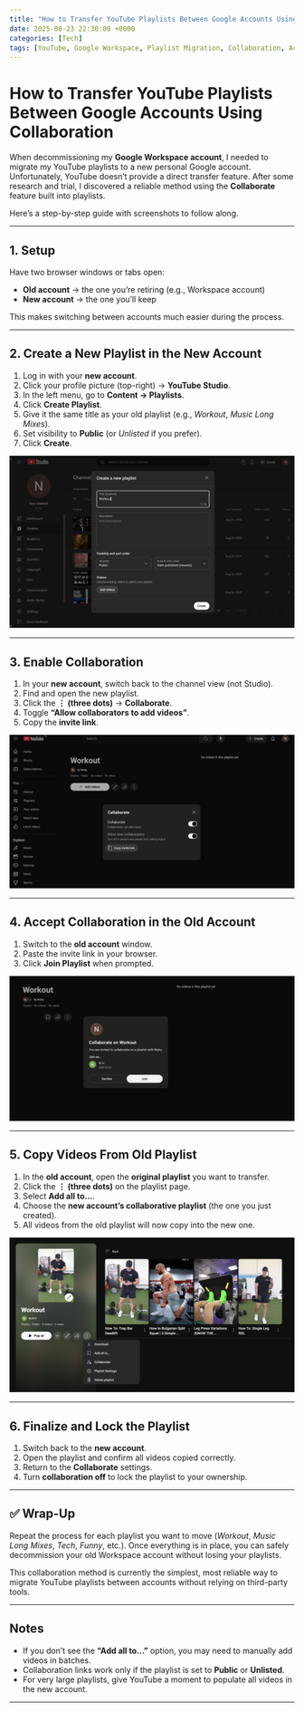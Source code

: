```yaml
---
title: "How to Transfer YouTube Playlists Between Google Accounts Using Collaboration"
date: 2025-08-23 22:30:00 +0000
categories: [Tech]
tags: [YouTube, Google Workspace, Playlist Migration, Collaboration, Account Transfer]
---
```


# How to Transfer YouTube Playlists Between Google Accounts Using Collaboration

When decommissioning my **Google Workspace account**, I needed to migrate my YouTube playlists to a new personal Google account. Unfortunately, YouTube doesn’t provide a direct transfer feature. After some research and trial, I discovered a reliable method using the **Collaborate** feature built into playlists.

Here’s a step-by-step guide with screenshots to follow along.

---

## 1. Setup

Have two browser windows or tabs open:
- **Old account** → the one you’re retiring (e.g., Workspace account)  
- **New account** → the one you’ll keep  

This makes switching between accounts much easier during the process.

---

## 2. Create a New Playlist in the New Account

1. Log in with your **new account**.  
2. Click your profile picture (top-right) → **YouTube Studio**.  
3. In the left menu, go to **Content → Playlists**.  
4. Click **Create Playlist**.  
5. Give it the same title as your old playlist (e.g., *Workout*, *Music Long Mixes*).  
6. Set visibility to **Public** (or *Unlisted* if you prefer).  
7. Click **Create**.  

![Screenshot: Creating new playlist](/assets/img/posts/2025-08-23-transfer-youtube-playlists/yt-transfer-step2.png)

---

## 3. Enable Collaboration

1. In your **new account**, switch back to the channel view (not Studio).  
2. Find and open the new playlist.  
3. Click the **⋮ (three dots)** → **Collaborate**.  
4. Toggle **“Allow collaborators to add videos”**.  
5. Copy the **invite link**.  

![Screenshot: Finished playlist in new account](/assets/img/posts/2025-08-23-transfer-youtube-playlists/yt-transfer-step3.png)  

---

## 4. Accept Collaboration in the Old Account

1. Switch to the **old account** window.  
2. Paste the invite link in your browser.  
3. Click **Join Playlist** when prompted.  

![Screenshot: Accept Collaboration in the Old Account](/assets/img/posts/2025-08-23-transfer-youtube-playlists/yt-transfer-step4.png)  

---

## 5. Copy Videos From Old Playlist

1. In the **old account**, open the **original playlist** you want to transfer.  
2. Click the **⋮ (three dots)** on the playlist page.  
3. Select **Add all to…**.  
4. Choose the **new account’s collaborative playlist** (the one you just created).  
5. All videos from the old playlist will now copy into the new one.  

![Screenshot: Copy Videos From Old Playlist](/assets/img/posts/2025-08-23-transfer-youtube-playlists/yt-transfer-step5.png)  

---

## 6. Finalize and Lock the Playlist

1. Switch back to the **new account**.  
2. Open the playlist and confirm all videos copied correctly.  
3. Return to the **Collaborate** settings.  
4. Turn **collaboration off** to lock the playlist to your ownership.  

---

## ✅ Wrap-Up

Repeat the process for each playlist you want to move (*Workout*, *Music Long Mixes*, *Tech*, *Funny*, etc.). Once everything is in place, you can safely decommission your old Workspace account without losing your playlists.

This collaboration method is currently the simplest, most reliable way to migrate YouTube playlists between accounts without relying on third-party tools.

---

## Notes

- If you don’t see the **“Add all to…”** option, you may need to manually add videos in batches.  
- Collaboration links work only if the playlist is set to **Public** or **Unlisted**.  
- For very large playlists, give YouTube a moment to populate all videos in the new account.  

---

